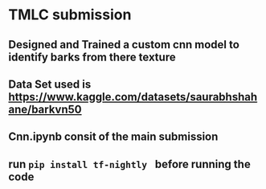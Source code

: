 # TMLC submission
## Designed and Trained a custom cnn model to identify barks from there texture
## Data Set used is https://www.kaggle.com/datasets/saurabhshahane/barkvn50
## Cnn.ipynb consit of the main submission
## run ``` pip install tf-nightly  ``` before running the code

